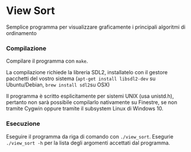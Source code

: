# View Sort
Semplice programma per visualizzare graficamente i principali algoritmi di ordinamento

### Compilazione
Compilare il programma con `make`. 

La compilazione richiede la libreria SDL2, installatelo con il gestore pacchetti del vostro sistema (`apt-get install libsdl2-dev` su Ubuntu/Debian, `brew install sdl2`su OSX)

Il programma è scritto esplicitamente per sistemi UNIX (usa unistd.h), pertanto non sarà possibile compilarlo nativamente su Finestre, se non tramite Cygwin oppure tramite il subsystem Linux di Windows 10.

### Esecuzione
Eseguire il programma da riga di comando con `./view_sort`. Esegurie `./view_sort -h` per la lista degli argomenti accettati dal programma.
